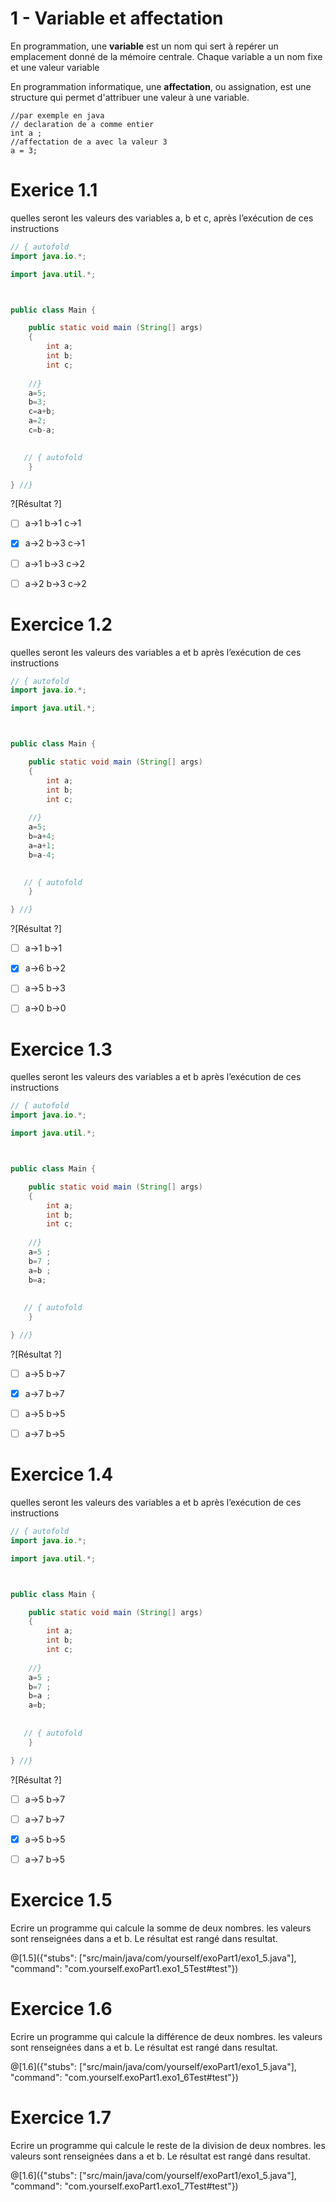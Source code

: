 # 1 - Variable et affectation 

En programmation, une **variable** est un nom qui sert à repérer un emplacement donné de la mémoire centrale.
Chaque variable a  un nom fixe et une valeur variable 

En  programmation informatique, une **affectation**, ou assignation, est une structure qui permet d'attribuer une valeur à une variable.

```
//par exemple en java
// declaration de a comme entier
int a ;
//affectation de a avec la valeur 3
a = 3;
```


# Exerice 1.1 
quelles seront les valeurs des variables a, b et c, après l’exécution de ces  instructions 
```java runnable
// { autofold
import java.io.*;

import java.util.*;



public class Main {

    public static void main (String[] args)  
    {
        int a;
        int b;
        int c;
        
    //}  
    a=5;
    b=3; 
    c=a+b;
    a=2;
    c=b-a;

       
   // { autofold
    }

} //}
```

?[Résultat ?]
-[ ] a->1 b->1 c->1 
-[x] a->2 b->3 c->1
-[ ] a->1 b->3 c->2
-[ ] a->2 b->3 c->2


# Exercice 1.2
quelles seront les valeurs des variables a et b après l’exécution de ces  instructions 
```java runnable
// { autofold
import java.io.*;

import java.util.*;



public class Main {

    public static void main (String[] args)  
    {
        int a;
        int b;
        int c;
        
    //}  
    a=5;
    b=a+4;
    a=a+1;
    b=a-4;

       
   // { autofold
    }

} //}
```

?[Résultat ?]
-[ ] a->1 b->1  
-[x] a->6 b->2 
-[ ] a->5 b->3
-[ ] a->0 b->0


# Exercice 1.3
quelles seront les valeurs des variables a et b  après l’exécution de ces  instructions 
```java runnable
// { autofold
import java.io.*;

import java.util.*;



public class Main {

    public static void main (String[] args)  
    {
        int a;
        int b;
        int c;
        
    //}  
    a=5 ;
    b=7 ;
    a=b ;
    b=a;
    
       
   // { autofold
    }

} //}
```

?[Résultat ?]
-[ ] a->5 b->7  
-[x] a->7 b->7 
-[ ] a->5 b->5
-[ ] a->7 b->5 


# Exercice 1.4
quelles seront les valeurs des variables a et b  après l’exécution de ces  instructions 
```java runnable    
// { autofold
import java.io.*;

import java.util.*;



public class Main {

    public static void main (String[] args)  
    {
        int a;
        int b;
        int c;
        
    //}  
    a=5 ;
    b=7 ;
    b=a ;
    a=b;
    
       
   // { autofold
    }

} //}
```

?[Résultat ?]
-[ ] a->5 b->7  
-[ ] a->7 b->7 
-[x] a->5 b->5
-[ ] a->7 b->5 




# Exercice 1.5 
Ecrire un programme qui calcule la somme de deux nombres.
les valeurs sont renseignées dans a et b. Le résultat est rangé dans resultat.

@[1.5]({"stubs": ["src/main/java/com/yourself/exoPart1/exo1_5.java"], "command": "com.yourself.exoPart1.exo1_5Test#test"})

# Exercice 1.6 
Ecrire un programme qui calcule la différence de deux nombres.
les valeurs sont renseignées dans a et b. Le résultat est rangé dans resultat.

@[1.6]({"stubs": ["src/main/java/com/yourself/exoPart1/exo1_5.java"], "command": "com.yourself.exoPart1.exo1_6Test#test"})

# Exercice 1.7 
Ecrire un programme qui calcule le reste de la division de deux nombres.
les valeurs sont renseignées dans a et b. Le résultat est rangé dans resultat.

@[1.6]({"stubs": ["src/main/java/com/yourself/exoPart1/exo1_5.java"], "command": "com.yourself.exoPart1.exo1_7Test#test"})



